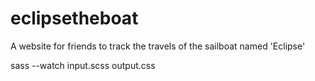 # eclipsetheboat
A website for friends to track the travels of the sailboat named 'Eclipse'

sass --watch input.scss output.css
